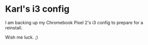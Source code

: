 # Karl's i3 config

I am backing up my Chromebook Pixel 2's i3 config to prepare for a reinstall.

Wish me luck. ;)
